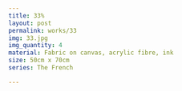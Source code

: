 ```yaml
---
title: 33%
layout: post
permalink: works/33
img: 33.jpg
img_quantity: 4
material: Fabric on canvas, acrylic fibre, ink
size: 50cm x 70cm
series: The French

---
```

